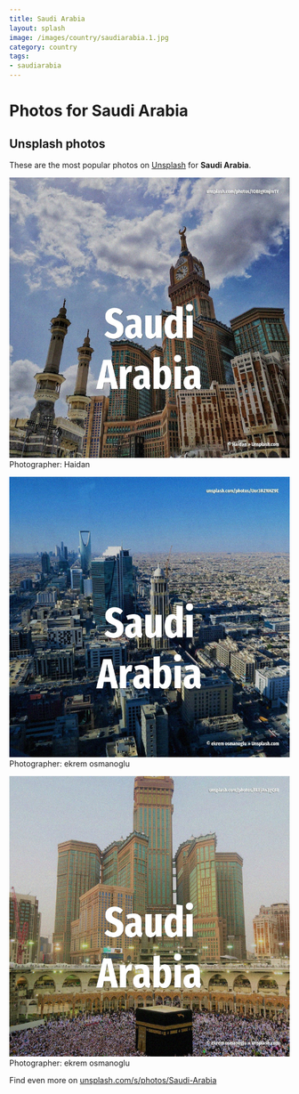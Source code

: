 ```yaml
---
title: Saudi Arabia
layout: splash
image: /images/country/saudiarabia.1.jpg
category: country
tags:
- saudiarabia
---
```

# Photos for Saudi Arabia
 
## Unsplash photos
These are the most popular photos on [Unsplash](https://unsplash.com) for **Saudi Arabia**.
 
![Saudi Arabia](/images/country/saudiarabia.1.jpg)
Photographer:  Haidan
 
![Saudi Arabia](/images/country/saudiarabia.2.jpg)
Photographer:  ekrem osmanoglu
 
![Saudi Arabia](/images/country/saudiarabia.3.jpg)
Photographer:  ekrem osmanoglu
 
Find even more on [unsplash.com/s/photos/Saudi-Arabia](https://unsplash.com/s/photos/Saudi-Arabia)
 
